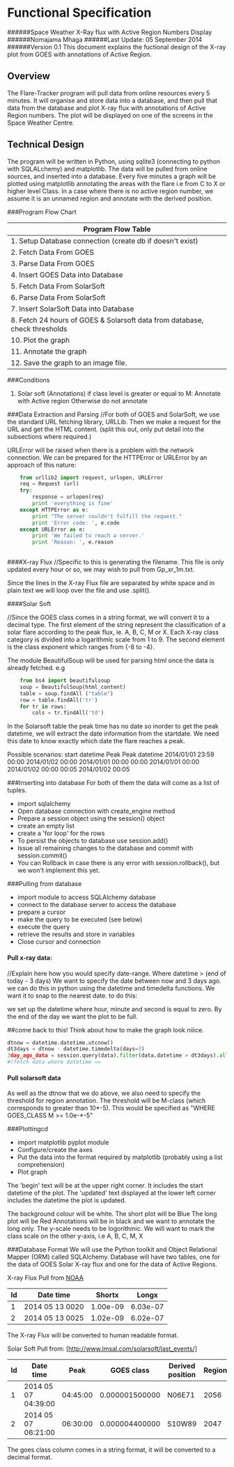 Functional Specification
========================
######Space Weather X-Ray flux with Active Region Numbers Display
######Nomajama Mhaga
######Last Update: 05 September 2014
######Version 0.1
This document explains the fuctional design of the X-ray plot from GOES with annotations of Active Region. 

Overview
---------
The Flare-Tracker program will pull data from online resources every 5 minutes. It will organise and store data into a database, and then pull that data from the database and plot X-ray flux with annotations of Active Region numbers. The plot will be displayed on one of the screens in the Space Weather Centre.

Technical Design
----------------
The program will be written in Python, using sqlite3 (connecting to python with SQLALchemy) and matplotlib. The data will be pulled from online sources, and inserted into a database. Every five minutes a graph will be plotted using matplotlib annotating the areas with the flare i.e from C to X or higher level Class. In a case where there is no active region number, we assume it is an unnamed region and annotate with the derived position.

###Program Flow Chart

|                 **Program Flow Table**                                       |
|------------------------------------------------------------------------------|
|  1. Setup Database connection (create db if doesn't exist)                   |
|  2. Fetch Data From GOES                                                     |
|  3. Parse Data From GOES                                                     |
|  4. Insert GOES Data into Database                                           |
|  5. Fetch Data From SolarSoft                                                |
|  6. Parse Data From SolarSoft                                                |
|  7. Insert SolarSoft Data into Database                                      |
|  8. Fetch 24 hours of GOES & Solarsoft data from database, check thresholds  |
| 10. Plot the graph                                                           |
| 11. Annotate the graph                                                       |
| 12. Save the graph to an image file.                                         |


###Conditions

1. Solar soft (Annotations)
   if class level is greater or equal to M: Annotate with Active region
   Otherwise do not annotate

###Data Extraction and Parsing
//For both of GOES and SolarSoft, we use the standard URL fetching library, URLLib. Then we make a request for the URL and get the HTML content. (split this out, only put detail into the subsections where required.)

URLError will be raised when there is a problem with the network connection.
We can be prepared for the HTTPError or URLError by an approach of this nature:

```python
	from urllib2 import request, urlopen, URLError
	req = Request (url)
	try:
		response = urlopen(req)
	    print 'everything is fine'
    except HTTPError as e:
        print "The server couldn't fulfill the request."
        print 'Error code: ', e.code
    except URLError as e:
        print 'We failed to reach a server.'
        print 'Reason: ', e.reason
    
```

####X-ray Flux
//Specific to this is generating the filename. This file is only updated every hour or so, we may wish to pull from Gp_xr_1m.txt. 

Since the lines in the X-ray Flux file are separated by white space and in plain text we will loop over the file and use .split().

####Solar Soft

//Since the GOES class comes in a string format, we will convert it to a decimal type. The first element of the string represent the classification of a solar flare according to the peak flux, ie. A, B, C, M or X. Each X-ray class category is divided into a logarithmic scale from 1 to 9. The second element is the class exponent which ranges from {-8 to -4}.

The module BeautifulSoup will be used for parsing html once the data is already fetched. 
e.g
```python
	from bs4 import beautifulsoup
	soup = BeautifulSoup(html_content)
	table = soup.findAll ("table")
	row = table.findAll('tr')
	for tr in rows:
		cols = tr.findAll('td')
```
In the Solarsoft table the peak time has no date so inorder to get the peak datetime, we will extract the date information from the startdate. We need this date to know exactly which date the flare reaches a peak.

Possible scenarios:
start datetime           Peak         Peak datetime
2014/01/01 23:59         00:00        2014/01/02 00:00
2014/01/01 00:00         00:00        2014/01/01 00:00
2014/01/02 00:00         00:05        2014/01/02 00:05

###Inserting into database
For both of them the data will come as a list of tuples.
- import sqlalchemy
- Open database connection with create_engine method
- Prepare a session object using the session() object
- create an empty list
- create a 'for loop' for the rows
- To persist the objects to database use session.add()
- Issue all remaining changes to the database and commit with session.commit()
- You can Rollback in case there is any error with session.rollback(), but we won't implement this yet. 

###Pulling from database
- import module to access SQLAlchemy database 
- connect to the database server to access the database
- prepare a cursor 
- make the query to be executed (see below)
- execute the query
- retrieve the results and store in variables
- Close cursor and connection 

#### Pull x-ray data: 
//Explain here how you would specify date-range. Where datetime > (end of today - 3 days) 
We want to specify the date between now and 3 days ago. we can do this in python using the datetime and timedelta functions.
We want it to snap to the nearest date. to do this: 
 
we set up the datetime where hour, minute and second is equal to zero.
By the end of the day we want the plot to be full.

##come back to this! Think about how to make the graph look niiice. 
````python
dtnow = datetime.datetime.utcnow()
dt3days = dtnow - datetime.timedelta(days=3)
3day_ago_data = session.query(data).filter(data.datetime > dt3days).all()
#(fetch data where datetime <=  
````

#### Pull solarsoft data
As well as the dtnow that we do above, we also need to specify the threshold for region annotation. The threshold will be M-class (which corresponds to greater than 10*-5). This would be specified as "WHERE GOES_CLASS M >= 1.0e-*-5" 


###Plottingcd
- import matplotlib pyplot module
- Configure/create the axes
- Put the data into the format required by matplotlib (probably using a list comprehension) 
- Plot graph

The 'begin' text will be at the upper right corner. It includes the start datetime of the plot.
The 'updated' text displayed at the lower left corner includes the datetime the plot is updated.
 
The background colour will be white. 
The short plot will be Blue
The long plot will be Red
Annotations will be in black and we want to annotate the long only. 
The y-scale needs to be logorithmic.
We will want to mark the class scale on the other y-axis, i.e A, B, C, M, X

###Database Format
We will use the Python toolkit and Object Relational Mapper (ORM) called SQLAlchemy.
Database will have two tables, one for the data of GOES Solar X-ray flux and one for the data of Active Regions.

X-ray Flux
Pull from [NOAA](http://www.swpc.noaa.gov/ftpdir/lists/xray/20140513_Gp_xr_5m.txt)

| Id |   Date time         | Shortx  | Longx  |
|----|---------------------|---------|--------|
| 1  | 2014 05 13  0020    |1.00e-09 |6.03e-07|
| 2  | 2014 05 13  0025    |1.02e-09 |6.02e-07| 
The X-ray Flux will be converted to human readable format. 

Solar Soft
Pull from: [http://www.lmsal.com/solarsoft/last_events/]

| Id    |   Date time  	       | Peak      | GOES class   | Derived position |Region |
|-------|----------------------|-----------|--------------|------------------|-------|
| 1     | 2014 05 07 04:39:00  | 04:45:00  |0.000001500000| N06E71           |2056   |
| 2     | 2014 05 07 06:21:00  | 06:30:00  |0.000004400000| S10W89           |2047   |

The goes class column comes in a string format, it will be converted to a decimal format.

